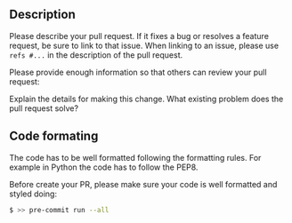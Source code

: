 ## Description

Please describe your pull request. If it fixes a bug or resolves a feature request, be sure to link to that issue. When linking to an issue, please use `refs #...` in the description of the pull request.

Please provide enough information so that others can review your pull request:

Explain the details for making this change. What existing problem does the pull request solve?

## Code formating

The code has to be well formatted following the formatting rules. For example in Python the code has to follow the PEP8.

Before create your PR, please make sure your code is well formatted and styled doing:
```bash
$ >> pre-commit run --all
```